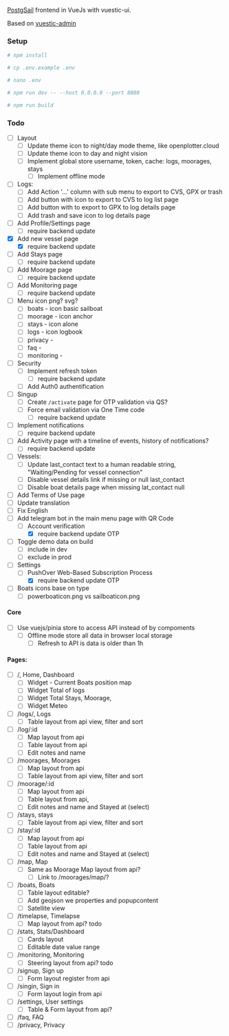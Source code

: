 [PostgSail](https://github.com/xbgmsharp/postgsail) frontend in VueJs with vuestic-ui.

Based on [vuestic-admin](https://vuestic.dev)

### Setup

```bash
# npm install
```

```bash
# cp .env.example .env
```

```bash
# nano .env
```

```bash
# npm run dev -- --host 0.0.0.0 --port 8080
```

```bash
# npm run build
```

### Todo

- [ ] Layout
  - [ ] Update theme icon to night/day mode theme, like openplotter.cloud
  - [ ] Update theme icon to day and night vision
  - [ ] Implement global store username, token, cache: logs, moorages, stays
    - [ ] Implement offline mode
- [ ] Logs:
  - [ ] Add Action '...' column with sub menu to export to CVS, GPX or trash
  - [ ] Add button with icon to export to CVS to log list page
  - [ ] Add button with to export to GPX to log details page
  - [ ] Add trash and save icon to log details page
- [ ] Add Profile/Settings page
  - [ ] require backend update
- [x] Add new vessel page
  - [x] require backend update
- [ ] Add Stays page
  - [ ] require backend update
- [ ] Add Moorage page
  - [ ] require backend update
- [ ] Add Monitoring page
  - [ ] require backend update
- [ ] Menu icon png? svg?
  - [ ] boats - icon basic sailboat
  - [ ] moorage - icon anchor
  - [ ] stays - icon alone
  - [ ] logs - icon logbook
  - [ ] privacy -
  - [ ] faq -
  - [ ] monitoring -
- [ ] Security
  - [ ] Implement refresh token
    - [ ] require backend update
  - [ ] Add Auth0 authentification
- [ ] Singup
  - [ ] Create `/activate` page for OTP validation via QS?
  - [ ] Force email validation via One Time code
    - [ ] require backend update
- [ ] Implement notifications
  - [ ] require backend update
- [ ] Add Activity page with a timeline of events, history of notifications?
  - [ ] require backend update
- [ ] Vessels:
  - [ ] Update last_contact text to a human readable string, "Waiting/Pending for vessel connection"
  - [ ] Disable vessel details link if missing or null last_contact
  - [ ] Disable boat details page when missing lat_contact null
- [ ] Add Terms of Use page
- [ ] Update translation
- [ ] Fix English
- [ ] Add telegram bot in the main menu page with QR Code
  - [ ] Account verification
    - [x] require backend update OTP
- [ ] Toggle demo data on build
  - [ ] include in dev
  - [ ] exclude in prod
- [ ] Settings
  - [ ] PushOver Web-Based Subscription Process
    - [x] require backend update OTP
- [ ] Boats icons base on type
  - [ ] powerboaticon.png vs sailboaticon.png

#### Core

- [ ] Use vuejs/pinia store to access API instead of by compoments
  - [ ] Offline mode store all data in browser local storage
    - [ ] Refresh to API is data is older than 1h

#### Pages:

- [ ] /, Home, Dashboard
  - [ ] Widget - Current Boats position map
  - [ ] Widget Total of logs
  - [ ] Widget Total Stays, Moorage,
  - [ ] Widget Meteo
- [ ] /logs/, Logs
  - [ ] Table layout from api view, filter and sort
- [ ] /log/:id
  - [ ] Map layout from api
  - [ ] Table layout from api
  - [ ] Edit notes and name
- [ ] /moorages, Moorages
  - [ ] Map layout from api
  - [ ] Table layout from api view, filter and sort
- [ ] /moorage/:id
  - [ ] Map layout from api
  - [ ] Table layout from api,
  - [ ] Edit notes and name and Stayed at (select)
- [ ] /stays, stays
  - [ ] Table layout from api view, filter and sort
- [ ] /stay/:id
  - [ ] Map layout from api
  - [ ] Table layout from api
  - [ ] Edit notes and name and Stayed at (select)
- [ ] /map, Map
  - [ ] Same as Moorage Map layout from api?
    - [ ] Link to /moorages/map/?
- [ ] /boats, Boats
  - [ ] Table layout editable?
  - [ ] Add geojson we properties and popupcontent
  - [ ] Satellite view
- [ ] /timelapse, Timelapse
  - [ ] Map layout from api? todo
- [ ] /stats, Stats/Dashboard
  - [ ] Cards layout
  - [ ] Editable date value range
- [ ] /monitoring, Monitoring
  - [ ] Steering layout from api? todo
- [ ] /signup, Sign up
  - [ ] Form layout register from api
- [ ] /singin, Sign in
  - [ ] Form layout login from api
- [ ] /settings, User settings
  - [ ] Table & Form layout from api?
- [ ] /faq, FAQ
- [ ] /privacy, Privacy
